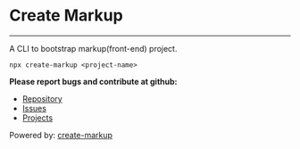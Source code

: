 # Create Markup
---
A CLI to bootstrap markup(front-end) project.

```
npx create-markup <project-name>
```

**Please report bugs and contribute at github:**

- [Repository](https://github.com/humayunkabir/create-markup)
- [Issues](https://github.com/humayunkabir/create-markup/issues)
- [Projects](https://github.com/humayunkabir/create-markup/projects)

Powered by: [create-markup](https://github.com/humayunkabir/create-markup)